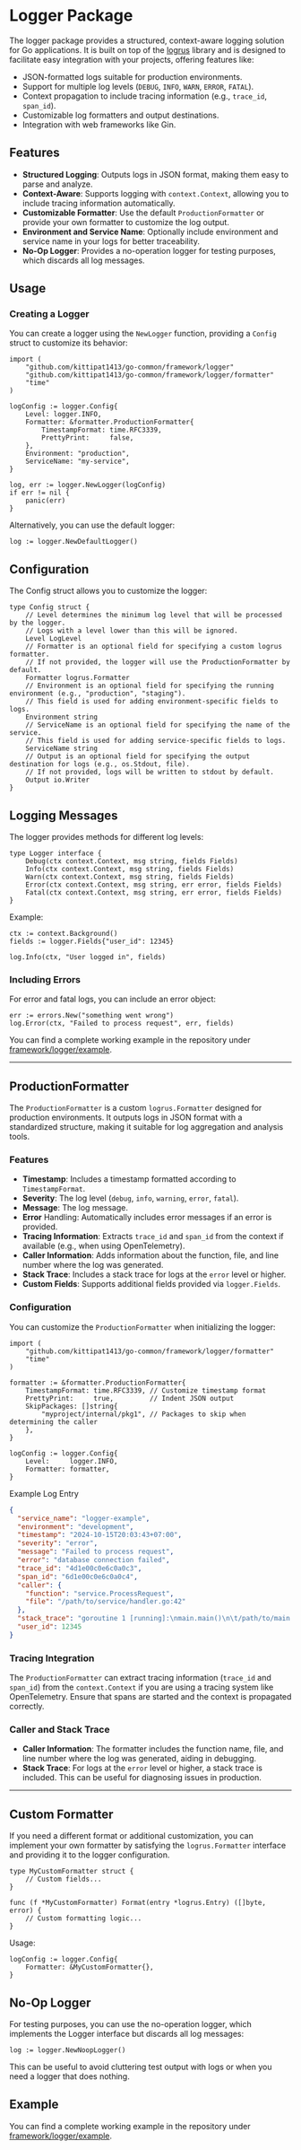 # Logger Package
The logger package provides a structured, context-aware logging solution for Go applications. It is built on top of the [logrus](https://github.com/sirupsen/logrus) library and is designed to facilitate easy integration with your projects, offering features like:
- JSON-formatted logs suitable for production environments.
- Support for multiple log levels (`DEBUG`, `INFO`, `WARN`, `ERROR`, `FATAL`).
- Context propagation to include tracing information (e.g., `trace_id`, `span_id`).
- Customizable log formatters and output destinations.
- Integration with web frameworks like Gin.

## Features
- **Structured Logging**: Outputs logs in JSON format, making them easy to parse and analyze.
- **Context-Aware**: Supports logging with `context.Context`, allowing you to include tracing information automatically.
- **Customizable Formatter**: Use the default `ProductionFormatter` or provide your own formatter to customize the log output.
- **Environment and Service Name**: Optionally include environment and service name in your logs for better traceability.
- **No-Op Logger**: Provides a no-operation logger for testing purposes, which discards all log messages.

## Usage

### Creating a Logger
You can create a logger using the `NewLogger` function, providing a `Config` struct to customize its behavior:
```golang
import (
    "github.com/kittipat1413/go-common/framework/logger"
    "github.com/kittipat1413/go-common/framework/logger/formatter"
    "time"
)

logConfig := logger.Config{
    Level: logger.INFO,
    Formatter: &formatter.ProductionFormatter{
        TimestampFormat: time.RFC3339,
        PrettyPrint:     false,
    },
    Environment: "production",
    ServiceName: "my-service",
}

log, err := logger.NewLogger(logConfig)
if err != nil {
    panic(err)
}
```

Alternatively, you can use the default logger:
```golang
log := logger.NewDefaultLogger()
```

## Configuration
The Config struct allows you to customize the logger:
```golang
type Config struct {
	// Level determines the minimum log level that will be processed by the logger.
	// Logs with a level lower than this will be ignored.
	Level LogLevel
	// Formatter is an optional field for specifying a custom logrus formatter.
	// If not provided, the logger will use the ProductionFormatter by default.
	Formatter logrus.Formatter
	// Environment is an optional field for specifying the running environment (e.g., "production", "staging").
	// This field is used for adding environment-specific fields to logs.
	Environment string
	// ServiceName is an optional field for specifying the name of the service.
	// This field is used for adding service-specific fields to logs.
	ServiceName string
	// Output is an optional field for specifying the output destination for logs (e.g., os.Stdout, file).
	// If not provided, logs will be written to stdout by default.
	Output io.Writer
}
```

## Logging Messages
The logger provides methods for different log levels:
```golang
type Logger interface {
	Debug(ctx context.Context, msg string, fields Fields)
	Info(ctx context.Context, msg string, fields Fields)
	Warn(ctx context.Context, msg string, fields Fields)
	Error(ctx context.Context, msg string, err error, fields Fields)
	Fatal(ctx context.Context, msg string, err error, fields Fields)
}
```
Example:
```golang
ctx := context.Background()
fields := logger.Fields{"user_id": 12345}

log.Info(ctx, "User logged in", fields)
```
### Including Errors
For error and fatal logs, you can include an error object:
```golang
err := errors.New("something went wrong")
log.Error(ctx, "Failed to process request", err, fields)
```

You can find a complete working example in the repository under [framework/logger/example](example/).

---

## ProductionFormatter
The `ProductionFormatter` is a custom `logrus.Formatter` designed for production environments. It outputs logs in JSON format with a standardized structure, making it suitable for log aggregation and analysis tools.
### Features
- **Timestamp**: Includes a timestamp formatted according to `TimestampFormat`.
- **Severity**: The log level (`debug`, `info`, `warning`, `error`, `fatal`).
- **Message**: The log message.
- **Error** Handling: Automatically includes error messages if an error is provided.
- **Tracing Information**: Extracts `trace_id` and `span_id` from the context if available (e.g., when using OpenTelemetry).
- **Caller Information**: Adds information about the function, file, and line number where the log was generated.
- **Stack Trace**: Includes a stack trace for logs at the `error` level or higher.
- **Custom Fields**: Supports additional fields provided via `logger.Fields`.

### Configuration
You can customize the `ProductionFormatter` when initializing the logger:
```golang
import (
    "github.com/kittipat1413/go-common/framework/logger/formatter"
    "time"
)

formatter := &formatter.ProductionFormatter{
    TimestampFormat: time.RFC3339, // Customize timestamp format
    PrettyPrint:     true,         // Indent JSON output
    SkipPackages: []string{
        "myproject/internal/pkg1", // Packages to skip when determining the caller
    },
}

logConfig := logger.Config{
    Level:     logger.INFO,
    Formatter: formatter,
}
```

Example Log Entry
```json
{
  "service_name": "logger-example",
  "environment": "development",
  "timestamp": "2024-10-15T20:03:43+07:00",
  "severity": "error",
  "message": "Failed to process request",
  "error": "database connection failed",
  "trace_id": "4d1e00c0e6c0a0c3",
  "span_id": "6d1e00c0e6c0a0c4",
  "caller": {
    "function": "service.ProcessRequest",
    "file": "/path/to/service/handler.go:42"
  },
  "stack_trace": "goroutine 1 [running]:\nmain.main()\n\t/path/to/main.go:12 +0x25",
  "user_id": 12345
}
```

### Tracing Integration
The `ProductionFormatter` can extract tracing information (`trace_id` and `span_id`) from the `context.Context` if you are using a tracing system like OpenTelemetry. Ensure that spans are started and the context is propagated correctly.

### Caller and Stack Trace
- **Caller Information**: The formatter includes the function name, file, and line number where the log was generated, aiding in debugging.
- **Stack Trace**: For logs at the `error` level or higher, a stack trace is included. This can be useful for diagnosing issues in production.

---

## Custom Formatter
If you need a different format or additional customization, you can implement your own formatter by satisfying the `logrus.Formatter` interface and providing it to the logger configuration.
```golang
type MyCustomFormatter struct {
    // Custom fields...
}

func (f *MyCustomFormatter) Format(entry *logrus.Entry) ([]byte, error) {
    // Custom formatting logic...
}
```
Usage:
```golang
logConfig := logger.Config{
    Formatter: &MyCustomFormatter{},
}
```

## No-Op Logger
For testing purposes, you can use the no-operation logger, which implements the Logger interface but discards all log messages:
```golang
log := logger.NewNoopLogger()
```
This can be useful to avoid cluttering test output with logs or when you need a logger that does nothing.

## Example
You can find a complete working example in the repository under [framework/logger/example](example/).